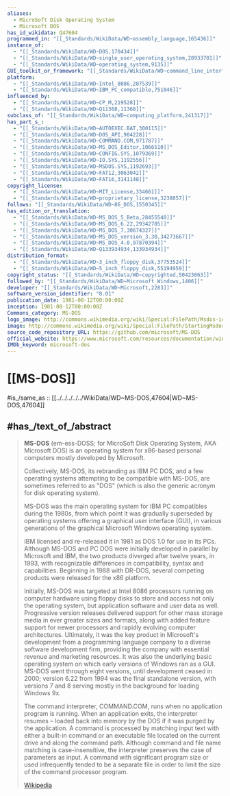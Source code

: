 ```yaml
---
aliases:
  - MicroSoft Disk Operating System
  - Microsoft DOS
has_id_wikidata: Q47604
programmed_in: "[[_Standards/WikiData/WD~assembly_language,165436]]"
instance_of:
  - "[[_Standards/WikiData/WD~DOS,170434]]"
  - "[[_Standards/WikiData/WD~single_user_operating_system,28933701]]"
  - "[[_Standards/WikiData/WD~operating_system,9135]]"
GUI_toolkit_or_framework: "[[_Standards/WikiData/WD~command_line_interface,189053]]"
platform:
  - "[[_Standards/WikiData/WD~Intel_8086,207539]]"
  - "[[_Standards/WikiData/WD~IBM_PC_compatible,751046]]"
influenced_by:
  - "[[_Standards/WikiData/WD~CP_M,219528]]"
  - "[[_Standards/WikiData/WD~Q11368,11368]]"
subclass_of: "[[_Standards/WikiData/WD~computing_platform,241317]]"
has_part_s_:
  - "[[_Standards/WikiData/WD~AUTOEXEC.BAT,300115]]"
  - "[[_Standards/WikiData/WD~DOS_API,904228]]"
  - "[[_Standards/WikiData/WD~COMMAND.COM,971787]]"
  - "[[_Standards/WikiData/WD~MS_DOS_Editor,1066510]]"
  - "[[_Standards/WikiData/WD~CONFIG.SYS,1079369]]"
  - "[[_Standards/WikiData/WD~IO.SYS,1192556]]"
  - "[[_Standards/WikiData/WD~MSDOS.SYS,1192693]]"
  - "[[_Standards/WikiData/WD~FAT12,3063042]]"
  - "[[_Standards/WikiData/WD~FAT16,3141148]]"
copyright_license:
  - "[[_Standards/WikiData/WD~MIT_License,334661]]"
  - "[[_Standards/WikiData/WD~proprietary_license,3238057]]"
follows: "[[_Standards/WikiData/WD~86_DOS,1550345]]"
has_edition_or_translation:
  - "[[_Standards/WikiData/WD~MS_DOS_5_Beta,28455540]]"
  - "[[_Standards/WikiData/WD~MS_DOS_6.22,29342785]]"
  - "[[_Standards/WikiData/WD~MS_DOS_7,30674327]]"
  - "[[_Standards/WikiData/WD~MS_DOS_version_3.30,34273667]]"
  - "[[_Standards/WikiData/WD~MS_DOS_4.0,97870394]]"
  - "[[_Standards/WikiData/WD~Q133934934,133934934]]"
distribution_format:
  - "[[_Standards/WikiData/WD~3_inch_floppy_disk,37753524]]"
  - "[[_Standards/WikiData/WD~5_inch_floppy_disk,55194959]]"
copyright_status: "[[_Standards/WikiData/WD~copyrighted,50423863]]"
followed_by: "[[_Standards/WikiData/WD~Microsoft_Windows,1406]]"
developer: "[[_Standards/WikiData/WD~Microsoft,2283]]"
software_version_identifier: "8.01"
publication_date: 1981-08-12T00:00:00Z
inception: 1981-08-12T00:00:00Z
Commons_category: MS-DOS
logo_image: http://commons.wikimedia.org/wiki/Special:FilePath/Msdos-icon.svg
image: http://commons.wikimedia.org/wiki/Special:FilePath/StartingMsdos.png
source_code_repository_URL: https://github.com/microsoft/MS-DOS
official_website: https://www.microsoft.com/resources/documentation/windows/xp/all/proddocs/en-us/windows_dos_overview.mspx
IMDb_keyword: microsoft-dos
---
```


# [[MS-DOS]] 

#is_/same_as :: [[../../../../../WikiData/WD~MS-DOS,47604|WD~MS-DOS,47604]] 

## #has_/text_of_/abstract 

> **MS-DOS** (em-ess-DOSS; for MicroSoft Disk Operating System, AKA Microsoft DOS) 
> is an operating system for x86-based personal computers mostly developed by Microsoft. 
> 
> Collectively, MS-DOS, its rebranding as IBM PC DOS, 
> and a few operating systems attempting to be compatible with MS-DOS, 
> are sometimes referred to as "DOS" (which is also the generic acronym for disk operating system). 
> 
> MS-DOS was the main operating system for IBM PC compatibles during the 1980s, 
> from which point it was gradually superseded 
> by operating systems offering a graphical user interface (GUI), 
> in various generations of the graphical Microsoft Windows operating system.
>
> IBM licensed and re-released it in 1981 as DOS 1.0 for use in its PCs. 
> Although MS-DOS and PC DOS were initially developed in parallel by Microsoft and IBM, 
> the two products diverged after twelve years, in 1993, 
> with recognizable differences in compatibility, syntax and capabilities. 
> Beginning in 1988 with DR-DOS, several competing products were released for the x86 platform.
>
> Initially, MS-DOS was targeted at Intel 8086 processors running on computer hardware using floppy disks to store and access not only the operating system, but application software and user data as well. Progressive version releases delivered support for other mass storage media in ever greater sizes and formats, along with added feature support for newer processors and rapidly evolving computer architectures. Ultimately, it was the key product in Microsoft's development from a programming language company to a diverse software development firm, providing the company with essential revenue and marketing resources. It was also the underlying basic operating system on which early versions of Windows ran as a GUI. MS-DOS went through eight versions, until development ceased in 2000; version 6.22 from 1994 was the final standalone version, with versions 7 and 8 serving mostly in the background for loading Windows 9x.
>
> The command interpreter, COMMAND.COM, runs when no application program is running. When an application exits, the interpreter resumes – loaded back into memory by the DOS if it was purged by the application. A command is processed by matching input text with either a built-in command or an executable file located on the current drive and along the command path. Although command and file name matching is case-insensitive, the interpreter preserves the case of parameters as input. A command with significant program size or used infrequently tended to be a separate file in order to limit the size of the command processor program.
>
> [Wikipedia](https://en.wikipedia.org/wiki/MS-DOS) 

